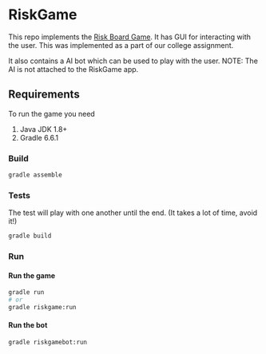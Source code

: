 # RiskGame

This repo implements the [Risk Board Game](https://en.wikipedia.org/wiki/Risk_%28game%29).  It has GUI for interacting with the user. This was implemented as a part of our college assignment.

It also contains a AI bot which can be used to play with the user. NOTE: The AI is not attached to the RiskGame app.

## Requirements

To run the game you need
1. Java JDK 1.8+
2. Gradle 6.6.1

### Build

```bash
gradle assemble
```

### Tests

The test will play with one another until the end. (It takes a lot of time, avoid it!)

```bash
gradle build
```

### Run

#### Run the game

```bash
gradle run
# or
gradle riskgame:run
```

#### Run the bot

```bash
gradle riskgamebot:run
```
